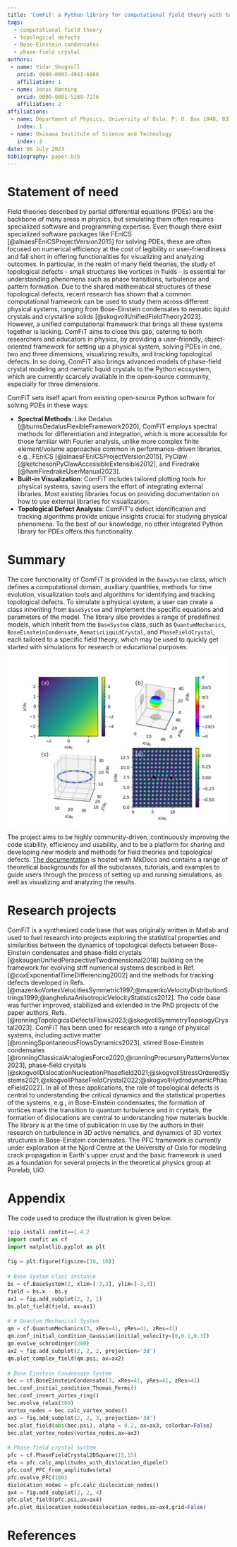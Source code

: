 ```yaml
---
title: 'ComFiT: a Python library for computational field theory with topological defects'
tags:
  - computational field theory
  - topological defects
  - Bose-Einstein condensates
  - phase-field crystal
authors:
 - name: Vidar Skogvoll
   orcid: 0000-0003-4941-6886
   affiliation: 1
 - name: Jonas Rønning
   orcid: 0000-0001-5289-7276
   affiliation: 2
affiliations:
 - name: Department of Physics, University of Oslo, P. O. Box 1048, 0316 Oslo, Norway.
   index: 1
 - name: Okinawa Institute of Science and Technology
   index: 2 
date: 06 July 2023
bibliography: paper.bib
---
```


# Statement of need

Field theories described by partial differential equations (PDEs) are the backbone of many areas in physics, but simulating them often requires specialized software and programming expertise.
Even though there exist specialized software packages like FEniCS [@alnaesFEniCSProjectVersion2015] for solving PDEs, these are often focused on numerical efficiency at the cost of legibility or user-friendliness and fall short in offering functionalities for visualizing and analyzing outcomes.
In particular, in the realm of many field theories, the study of topological defects - small structures like vortices in fluids - is essential for understanding phenomena such as phase transitions, turbulence and pattern formation.
Due to the shared mathematical structures of these topological defects, recent research has shown that a common computational framework can be used to study them across different physical systems, ranging from Bose-Einstein condensates to nematic liquid crystals and crystalline solids [@skogvollUnifiedFieldTheory2023].
However, a unified computational framework that brings all these systems together is lacking.
ComFiT aims to close this gap, catering to both researchers and educators in physics, by providing a user-friendly, object-oriented framework for setting up a physical system, solving PDEs in one, two and three dimensions, visualizing results, and tracking topological defects.
In so doing, ComFiT also brings advanced models of phase-field crystal modeling and nematic liquid crystals to the Python ecosystem, which are currently scarcely available in the open-source community, especially for three dimensions.

ComFiT sets itself apart from existing open-source Python software for solving PDEs in these ways:

- **Spectral Methods**: Like Dedalus [@burnsDedalusFlexibleFramework2020], ComFiT employs spectral methods for differentiation and integration,  which is more accessible for those familiar with Fourier analysis, unlike more complex finite element/volume approaches common in performance-driven libraries, e.g., FEniCS [@alnaesFEniCSProjectVersion2015], PyClaw [@ketchesonPyClawAccessibleExtensible2012], and Firedrake [@hamFiredrakeUserManual2023].
- **Built-in Visualization**: ComFiT includes tailored plotting tools for physical systems, saving users the effort of integrating external libraries. Most existing libraries focus on providing documentation on how to use external libraries for visualization.
- **Topological Defect Analysis**: ComFiT's defect identification and tracking algorithms provide unique insights crucial for studying physical phenomena. To the best of our knowledge, no other integrated Python library for PDEs offers this functionality.

# Summary

The core functionality of ComFiT is provided in the `BaseSystem` class, which defines a computational domain, auxiliary quantities, methods for time evolution, visualization tools and algorithms for identifying and tracking topological defects.
To simulate a physical system, a user can create a class inheriting from `BaseSystem` and implement the specific equations and parameters of the model.
The library also provides a range of predefined models, which inherit from the `BaseSystem` class, such as `QuantumMechanics`, `BoseEinsteinCondensate`, `NematicLiquidCrystal`, and `PhaseFieldCrystal`, each tailored to a specific field theory, which may be used to quickly get started with simulations for research or educational purposes.

![Four example setups of the ComFiT library. (a) The function $f(x,y) = x/a_0-y/a_0$ where $a_0$ is a length scale, (b) a quantum mechanical wavepacket with a nonzero velocity in three dimensions, (c) a Bose-Einstein condensate vortex ring in three dimensions with vortex nodes identified and (d) a square phase-field crystal simulation containing a dislocation dipole. More details of the systems are given in the package documentation, and the code used to make these figures is given in the appendix.](illustration.png)

The project aims to be highly community-driven, continuously improving the code stability, efficiency and usability, and to be a platform for sharing and developing new models and methods for field theories and topological defects.
[The documentation](https://vidarsko.github.io/ComFiT/) is hosted with MkDocs and contains a range of theoretical backgrounds for all the subclasses, tutorials, and examples to guide users through the process of setting up and running simulations, as well as visualizing and analyzing the results.

# Research projects 

ComFiT is a synthesized code base that was originally written in Matlab and used to fuel research into projects exploring the statistical properties and similarities between the dynamics of topological defects between Bose-Einstein condensates and phase-field crystals [@skaugenUnifiedPerspectiveTwodimensional2018] building on the framework for evolving stiff numerical systems described in Ref. [@coxExponentialTimeDifferencing2002] and the methods for tracking defects developed in Refs. [@mazenkoVortexVelocitiesSymmetric1997;@mazenkoVelocityDistributionStrings1999;@anghelutaAnisotropicVelocityStatistics2012].
The code base was further improved, stabilized and extended in the PhD projects of the paper authors, Refs. [@ronningTopologicalDefectsFlows2023;@skogvollSymmetryTopologyCrystal2023].
ComFiT has been used for research into a range of physical systems, including active matter [@ronningSpontaneousFlowsDynamics2023], stirred Bose-Einstein condensates [@ronningClassicalAnalogiesForce2020;@ronningPrecursoryPatternsVortex2023], phase-field crystals [@skogvollDislocationNucleationPhasefield2021;@skogvollStressOrderedSystems2021;@skogvollPhaseFieldCrystal2022;@skogvollHydrodynamicPhaseField2022].
In all of these applications, the role of topological defects is central to understanding the critical dynamics and the statistical properties of the systems, e.g., in Bose-Einstein condensates, the formation of vortices mark the transition to quantum turbulence and in crystals, the formation of dislocations are central to understanding how materials buckle.
The library is at the time of publication in use by the authors in their research on turbulence in 3D active nematics, and dynamics of 3D vortex structures in Bose-Einstein condensates.
The PFC framework is currently under exploration at the Njord Centre at the University of Oslo for modeling crack propagation in Earth's upper crust and the basic framework is used as a foundation for several projects in the theoretical physics group at Porelab, UiO.

# Appendix

The code used to produce the illustration is given below.

```python
!pip install comfit==1.4.2
import comfit as cf
import matplotlib.pyplot as plt

fig = plt.figure(figsize=(10, 10))

# Base System class instance
bs = cf.BaseSystem(2, xlim=[-3,3], ylim=[-3,3])
field = bs.x - bs.y
ax1 = fig.add_subplot(2, 2, 1) 
bs.plot_field(field, ax=ax1)

# # Quantum Mechanical System 
qm = cf.QuantumMechanics(3, xRes=41, yRes=41, zRes=41)
qm.conf_initial_condition_Gaussian(initial_velocity=[0,0.1,0.3])
qm.evolve_schrodinger(200)
ax2 = fig.add_subplot(2, 2, 2, projection='3d')
qm.plot_complex_field(qm.psi, ax=ax2)

# Bose Einstein Condensate System
bec = cf.BoseEinsteinCondensate(3, xRes=41, yRes=41, zRes=41)
bec.conf_initial_condition_Thomas_Fermi()
bec.conf_insert_vortex_ring()
bec.evolve_relax(100)
vortex_nodes = bec.calc_vortex_nodes()
ax3 = fig.add_subplot(2, 2, 3, projection='3d')
bec.plot_field(abs(bec.psi), alpha = 0.2, ax=ax3, colorbar=False)
bec.plot_vortex_nodes(vortex_nodes,ax=ax3)

# Phase-field crystal system 
pfc = cf.PhaseFieldCrystal2DSquare(15,15)
eta = pfc.calc_amplitudes_with_dislocation_dipole()
pfc.conf_PFC_from_amplitudes(eta)
pfc.evolve_PFC(100)
dislocation_nodes = pfc.calc_dislocation_nodes()
ax4 = fig.add_subplot(2, 2, 4)
pfc.plot_field(pfc.psi,ax=ax4)
pfc.plot_dislocation_nodes(dislocation_nodes,ax=ax4,grid=False)
```

# References
